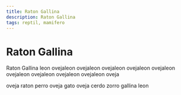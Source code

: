 ```yaml
---
title: Raton Gallina
description: Raton Gallina
tags: reptil, mamifero
---
```


# Raton Gallina

Raton Gallina leon ovejaleon ovejaleon ovejaleon ovejaleon ovejaleon ovejaleon ovejaleon ovejaleon ovejaleon oveja

oveja raton perro oveja gato oveja cerdo zorro gallina leon